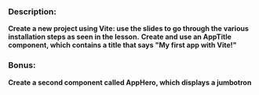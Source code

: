 ### Description:

**Create a new project using Vite: use the slides to go through the various installation steps as seen in the lesson.**
**Create and use an AppTitle component, which contains a title that says "My first app with Vite!"**

### Bonus:

**Create a second component called AppHero, which displays a jumbotron**
